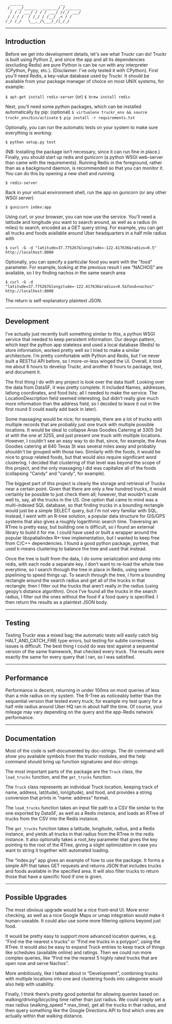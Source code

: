 ```
  ______                __       
 /_  __/______  _______/ /_______
  / / / ___/ / / / ___/ //_/ ___/
 / / / /  / /_/ / /__/ ,< / /    
/_/ /_/   \__,_/\___/_/|_/_/     
```
---------------------------------

Introduction
---------------------------------
Before we get into development details, let's see what Truckr can do! Truckr is built using Python 2, and since the app and all its dependencies (excluding Redis) are pure Python is can be run with any interpreter (CPython, Pypy, etc.). (Disclaimer: I've only tested it with CPython). First you'll need Redis, a key-value database used by Truckr. It should be available from your package manager of choice on most UNIX systems, for example:

`$ apt-get install redis-server`
(or)
`$ brew install redis`

Next, you'll need some python packages, which can be installed automatically by pip:
(optional) `$ virtualenv truckr_env && source truckr_env/bin/activate`
`$ pip install -r requirements.txt`

Optionally, you can run the automatic tests on your system to make sure everything is working:

`$ python setup.py test`

(NB: Installing the package isn’t necessary, since it can run fine in place.) Finally, you should start up redis and gunicorn (a python WSGI web-server than came with the requirements). Running Redis in the foreground, rather than as a background daemon, is recommended so that you can monitor it. You can do this by opening a new shell and running

`$ redis-server`

Back in your virtual environment shell, run the app on gunicorn (or any other WSGI server)

`$ gunicorn index:app`

Using curl, or your browser, you can now use the service. You'll need a latitude and longitude you want to search around, as well as a radius (in miles) to search, encoded as a GET query string. For example, you can get all trucks and foods available around Uber headquarters in a half mile radius with

`$ curl -G -d "latitude=37.775267&longitude=-122.417636&radius=0.5" http://localhost:8000`

Optionally, you can specify a particular food you want with the "food" parameter. For example, looking at the previous result I see “NACHOS” are available, so I try finding nachos in the same search area

`$ curl -G -d "latitude=37.775267&longitude=-122.417636&radius=0.5&food=nachos" http://localhost:8000`

The return is self-explanatory plaintext JSON.

---------------------------------

Development
---------------------------------
I’ve actually just recently built something similar to this, a python WSGI service that needed to keep persistent information. Our design pattern, which kept the python app stateless and used a local database (Redis) to store information, worked pretty well so I tried to make a similar architecture. I’m pretty comfortable with Python and Redis, but I’ve never built a RESTful API before, so I more-or-less winged the UI. Overall, it took me about 6 hours to develop Truckr, and another 6 hours to package, test, and document it.

The first thing I do with any project is look over the data itself. Looking over the data from DataSF, it was pretty complete. It included Names, addresses, latlong coordinates, and food lists; all I needed to make the service. The LocationDescription field seemed interesting, but didn't really give much more information than the address field, so I decided to leave it out in the first round (I could easily add back in later).

Some massaging would be nice; for example, there are a lot of trucks with multiple records that are probably just one truck with multiple possible locations. It would be ideal to collapse Anas Goodies Catering at 3305 3rd st with the one at 3255, and just present one truck with multiple locations. However, I couldn't see an easy way to do that, since, for example, the Anas Goodies catering at 640 Texas St was several miles away and probably shouldn't be grouped with those two. Similarly with the foods, it would be nice to group related foods, but that would also require significant word clustering. I decided that clustering of that level was beyond the scope of this project, and the only massaging I did was capitalize all of the foods (collapsing "Candy" and "candy", for example).

The biggest part of this project is clearly the storage and retrieval of Trucks near a certain point. Given that there are only a few hundred trucks, it would certainly be possible to just check them all; however, that wouldn't scale well to, say, all the trucks in the US. One option that came to mind was a multi-indexed SQL database, so that finding trucks in a bounding rectangle would just be a simple SELECT query, but I'm not very familiar with SQL. Instead, I went with an R-tree solution, a popular data structure for GIS/GPS systems that also gives a roughly logarithmic search time. Traversing an RTree is pretty easy, but building one is difficult, so I found an external library to build it for me. I could have used or built a wrapper around the popular libspatialindex R*-tree implementation, but I wanted to keep free from C/C++ dependencies. I found a good python package, pyrtree, that used k-means clustering to balance the tree and used that instead.

Once the tree is built from the data, I do some serialization and dump into redis, with each node a separate key. I don’t want to re-load the whole tree everytime, so I search through the tree in place in Redis, using some pipelining to speed things up. To search through the tree, I form a bounding rectangle around the search radius and get all of the trucks in that rectangle; then I filter out the trucks that aren’t really in the radius (using geopy’s distance algorithm). Once I’ve found all the trucks in the search radius, I filter out the ones without the food if a food query is specified. I then return the results as a plaintext JSON body.

---------------------------------

Testing
---------------------------------
Testing Truckr was a mixed bag; the automatic tests will easily catch big HALT_AND_CATCH_FIRE type errors, but testing for subtle correctness issues is difficult. The best thing I could do was test against a sequential version of the same framework, that checked every truck. The results were exactly the same for every query that I ran, so I was satisfied.

---------------------------------

Performance
---------------------------------
Performance is decent, returning in under 100ms on most queries of less than a mile radius on my system. The R-Tree as noticeably better than the sequential version that tested every truck; for example my test query for a half mile radius around Uber HQ ran in about half the time. Of course, your mileage may vary depending on the query and the app-Redis network performance.

---------------------------------

Documentation
---------------------------------
Most of the code is self-documented by doc-strings. The dir command will show you available symbols from the truckr modules, and the help command should bring up function signatures and doc-strings.

The most important parts of the package are the `Truck` class, the `load_trucks` function, and the `get_trucks` function.

The `Truck` class represents an individual Truck location, keeping track of name, address, lat(itude), lon(gitude), and food, and provides a string conversion that prints in “name: address” format.

The `load_trucks` function takes an input file path to a CSV file similar to the one exported by DataSF, as well as a Redis instance, and loads an RTree of trucks from the CSV into the Redis instance.

The `get_trucks` function takes a latitude, longitude, radius, and a Redis instance, and yields all trucks in that radius from the RTree in the redis instance. It also optionally takes a root_key parameter that gives the key pointing to the root of the RTree, giving a slight optimization in case you want to string it together with automated loading.

The “index.py” app gives an example of how to use the package. It forms a simple API that takes GET requests and returns JSON that includes trucks and foods available in the specified area. It will also filter trucks to return those that have a specific food if one is given.

---------------------------------

Possible Upgrades
---------------------------------
The most obvious upgrade would be a nice front-end UI. More error checking, as well as a nice Google Maps or umap integration would make it human-useable. It could also use some more filtering options beyond just food.

It would be pretty easy to support more advanced location queries, e.g. “Find me the nearest x trucks” or “Find me trucks in a polygon”, using the RTree. It would also be easy to expand Truck entries to keep track of things like schedules (available online) and ratings. Then we could run more complex queries, like “Find me the nearest 5 highly rated trucks that are open now and serve Nachos”.

More ambitiously, like I talked about in “Development”, combining trucks with multiple locations into one and clustering foods into categories would also help with usability.

Finally, I think there’s pretty good potential for allowing queries based on walking/driving/bicycling time rather than just radius. We could simply set a max radius (walking_speed * max_time), get all the trucks in that radius, and then query something like the Google Directions API to find which ones are actually within that walking distance.
